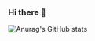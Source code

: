 ### Hi there 👋

![Anurag's GitHub stats](https://github-readme-stats.vercel.app/api?username=ThizinhoSRS&show_icons=true&theme=dark)

